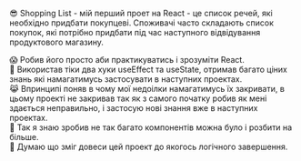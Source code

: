 😎 Shopping List - мій перший проет на React - це список речей, які необхідно придбати покупцеві. Споживачі часто складають список покупок, які потрібно придбати під час наступного відвідування продуктового магазину.

😱 Робив його просто аби практикуватись і зрозуміти React. <br/>
👾 Використав тіки два хуки useEffect та useState, отримав багато ціних знань які намагатимусь застосувати в наступних проектах. <br/>
😹 Впринципі поняв в чому мої недоілки намагатимусь їх закривати, в цьому проекті не закривав так як з самого початку робив як мені здається неправильно, і застосую нові знання вже в наступних проектах. <br/>
🤗 Так я знаю зробив не так багато компонентів можна було і розбити на більше. <br/>
🤬 Думаю що зміг довеси цей проект до якогось логічного завершення. <br/>
